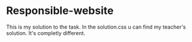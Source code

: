 # Responsible-website
This is my solution to the task. In the solution.css u can find my teacher's solution. It's completly different.
